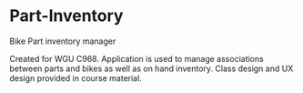 # Part-Inventory
Bike Part inventory manager

Created for WGU C968.  Application is used to manage associations between parts and bikes as well as on hand inventory.  Class design and UX design provided in course material.
